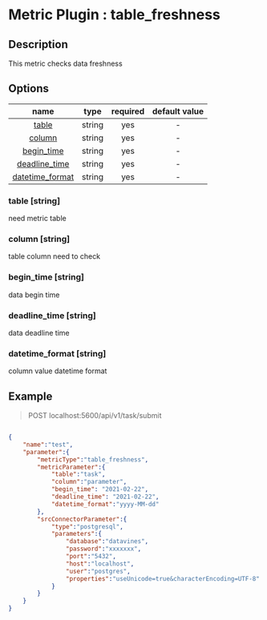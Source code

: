 # Metric Plugin : table_freshness

## Description

This metric checks data freshness

## Options

|                    name                    |  type  | required | default value |
|:------------------------------------------:|:------:|:--------:|:-------------:|
|           [table](#table-string)           | string |   yes    |       -       |
|          [column](#column-string)          | string |   yes    |       -       |
|      [begin_time](#begin_time-string)      | string |   yes    |       -       |
|   [deadline_time](#deadline_time-string)   | string |   yes    |       -       |
| [datetime_format](#datetime_format-string) | string |   yes    |       -       |


### table [string]
need metric table

### column [string]
table column need to check

### begin_time [string]
data begin time

### deadline_time [string]
data deadline time

### datetime_format [string]
column value datetime format

## Example

> POST localhost:5600/api/v1/task/submit
```json

{
    "name":"test",
    "parameter":{
        "metricType":"table_freshness",
        "metricParameter":{
            "table":"task",
            "column":"parameter",
            "begin_time": "2021-02-22",
            "deadline_time": "2021-02-22",
            "datetime_format":"yyyy-MM-dd"
        },
        "srcConnectorParameter":{
            "type":"postgresql",
            "parameters":{
                "database":"datavines",
                "password":"xxxxxxx",
                "port":"5432",
                "host":"localhost",
                "user":"postgres",
                "properties":"useUnicode=true&characterEncoding=UTF-8"
            }
        }
    }
}
```